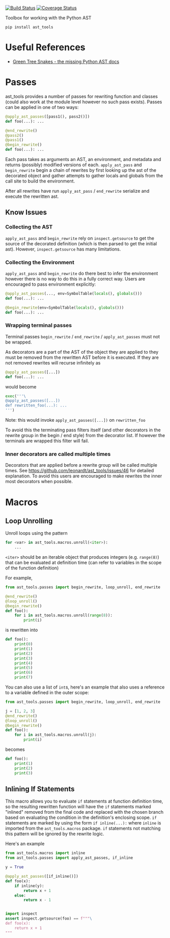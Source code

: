 [![Build Status](https://travis-ci.com/leonardt/ast_tools.svg?branch=master)](https://travis-ci.com/leonardt/ast_tools)
[![Coverage Status](https://coveralls.io/repos/github/leonardt/ast_tools/badge.svg?branch=master)](https://coveralls.io/github/leonardt/ast_tools?branch=master)

Toolbox for working with the Python AST

```
pip install ast_tools
```

# Useful References
* [Green Tree Snakes - the missing Python AST docs](greentreesnakes.readthedocs.io/)


# Passes
ast_tools provides a number of passes for rewriting function and classes (could
also work at the module level however no such pass exists). Passes can be
applied in one of two ways:

```python
@apply_ast_passes([pass1(), pass2()])
def foo(...): ...

@end_rewrite()
@pass2()
@pass1()
@begin_rewrite()
def foo(...): ...
```
Each pass takes as arguments an AST, an environment, and metadata and
returns (possibly) modified versions of each.
`apply_ast_pass` and `begin_rewrite` begin a chain of rewrites by first looking
up the ast of the decorated object and gather attempts to gather locals
and globals from the call site to build the environment.

After all rewrites have run `apply_ast_pass` / `end_rewrite` serialize and
execute the rewritten ast.

## Know Issues
### Collecting the AST
`apply_ast_pass` and `begin_rewrite` rely on `inspect.getsource` to get the
source of the decorated definition (which is then parsed to get the initial ast).
However, `inspect.getsource` has many limitations.

### Collecting the Environment
`apply_ast_pass` and `begin_rewrite` do there best to infer the environment
however there is no way to do this in a fully correct way.  Users are
encouraged to pass environment explicitly:
```python
@apply_ast_passes(..., env=SymbolTable(locals(), globals()))
def foo(...): ...

@begin_rewrite(env=SymbolTable(locals(), globals()))
def foo(...): ...
```

### Wrapping terminal passes
Terminal passes `begin_rewrite` / `end_rewrite` / `apply_ast_passes` must not be
wrapped.

As decorators are a part of the AST of the object they are applied to
they must be removed from the rewritten AST before it is executed.  If they
are not removed rewrites will recurse infinitely as

```python
@apply_ast_passes([...])
def foo(...): ...
```

would become

```python
exec('''\
@apply_ast_passes([...])
def rewritten_foo(...): ...
''')
```
Note: this would invoke `apply_ast_passes([...])` on `rewritten_foo`

To avoid this the terminating pass filters itself (and other decorators in the
rewrite group in the begin / end style) from the decorator list.  If however
the terminals are wrapped this filter will fail.

### Inner decorators are called multiple times

Decorators that are applied before a rewrite group will be called multiple times.
See https://github.com/leonardt/ast_tools/issues/46 for detailed explanation.
To avoid this users are encouraged to make rewrites the inner most decorators
when possible.

# Macros
## Loop Unrolling
Unroll loops using the pattern
```python
for <var> in ast_tools.macros.unroll(<iter>):
    ...
```

`<iter>` should be an iterable object that produces integers (e.g. `range(8)`)
that can be evaluated at definition time (can refer to variables in the scope
of the function definition)

For example,
```python
from ast_tools.passes import begin_rewrite, loop_unroll, end_rewrite

@end_rewrite()
@loop_unroll()
@begin_rewrite()
def foo():
    for i in ast_tools.macros.unroll(range(8)):
        print(i)
```
is rewritten into
```python
def foo():
    print(0)
    print(1)
    print(2)
    print(3)
    print(4)
    print(5)
    print(6)
    print(7)
```

You can also use a list of `int`s, here's an example that also uses a reference
to a variable defined in the outer scope:
```python
from ast_tools.passes import begin_rewrite, loop_unroll, end_rewrite

j = [1, 2, 3]
@end_rewrite()
@loop_unroll()
@begin_rewrite()
def foo():
    for i in ast_tools.macros.unroll(j):
        print(i)
```
becomes
```python
def foo():
    print(1)
    print(2)
    print(3)
```

## Inlining If Statements
This macro allows you to evaluate `if` statements at function definition time,
so the resulting rewritten function will have the `if` statements marked
"inlined" removed from the final code and replaced with the chosen branch based
on evaluating the condition in the definition's enclosing scope.  `if`
statements are marked by using the form `if inline(...):` where `inline` is
imported from the `ast_tools.macros` package.  `if` statements not matching
this pattern will be ignored by the rewrite logic.

Here's an example
```python
from ast_tools.macros import inline
from ast_tools.passes import apply_ast_passes, if_inline

y = True

@apply_ast_passes([if_inline()])
def foo(x):
    if inline(y):
        return x + 1
    else:
        return x - 1


import inspect
assert inspect.getsource(foo) == f"""\
def foo(x):
    return x + 1
"""
```
